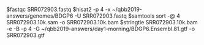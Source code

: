 $fastqc SRR072903.fastq
$hisat2 -p 4 -x ~/qbb2019-answers/genomes/BDGP6 -U SRR072903.fastq
$samtools sort -@ 4 SRR072903.10k.sam -o SRR072903.10k.bam
$stringtie SRR072903.10k.bam -e -B -p 4 -G ~/qbb2019-answers/day1-morning/BDGP6.Ensembl.81.gtf -o SRR072903.gtf
